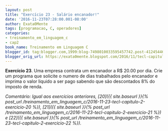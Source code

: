 ```yaml
---
layout: post
title: "Exercício 23 - Salário encanador!"
date: '2016-11-23T07:28:00.001-08:00'
author: Exata0Mente
tags: [programacao, C, operadores]
categories:
- treinamento_em_linguagem_c
- cap2  
book_name: Treinamento em Linguagem C
blogger_id: tag:blogger.com,1999:blog-7498010033595457742.post-4124544642161113481
blogger_orig_url: https://exata0mente.blogspot.com/2016/11/tecl-capitulo-2-exercicio-23.html
---
```

**Exercício 23**. Uma empresa contrata um encanador a R$ 20.00 por dia. Crie um programa que solicite o numero de dias trabalhados pelo encanador e imprima o valor liquido a ser pago sabendo que são descontados 8% do imposto de renda.

*Comentário: Igual aos exercícios anteriores,
[20]({{ site.baseurl }}{% post_url /treinamento_em_linguagem_c/2016-11-23-tecl-capitulo-2-exercicio-20 %}),
[21]({{ site.baseurl }}{% post_url /treinamento_em_linguagem_c/2016-11-23-tecl-capitulo-2-exercicio-21 %})
e
[22]({{ site.baseurl }}{% post_url /treinamento_em_linguagem_c/2016-11-23-tecl-capitulo-2-exercicio-22 %}).*
